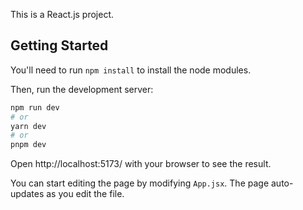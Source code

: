 This is a React.js project.

## Getting Started

You'll need to run `npm install` to install the node modules.

Then, run the development server:

```bash
npm run dev
# or
yarn dev
# or
pnpm dev
```

Open http://localhost:5173/ with your browser to see the result.

You can start editing the page by modifying `App.jsx`. The page auto-updates as you edit the file.